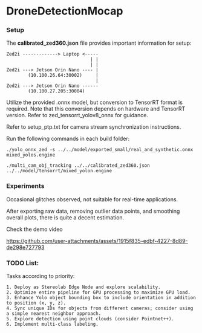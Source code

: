 # DroneDetectionMocap

### Setup

The **calibrated_zed360.json** file provides important information for setup:

```
Zed2i -------------> Laptop <-----          
                               | |
                               | |
Zed2i ---> Jetson Orin Nano ---- |
        (10.100.26.64:30002)     |
                                 |
Zed2i ---> Jetson Orin Nano ------
        (10.100.27.205:30004)
```

Utilize the provided .onnx model, but conversion to TensorRT format is required. Note that this conversion depends on hardware and TensorRT version. Refer to zed_tensorrt_yolov8_onnx for guidance.

Refer to setup_ptp.txt for camera stream synchronization instructions.

Run the following commands in each build folder:


```
./yolo_onnx_zed -s ../../model/exported_small/real_and_synthetic.onnx mixed_yolos.engine

./multi_cam_obj_tracking ../../calibrated_zed360.json ../../model/tensorrt/mixed_yolon.engine 
```

### Experiments

Occasional glitches observed, not suitable for real-time applications.

After exporting raw data, removing outlier data points, and smoothing overall plots, there is quite a decent estimation.

Check the demo video

https://github.com/user-attachments/assets/1915f835-edbf-4227-8d89-de298e727793


### TODO List:

Tasks according to priority:

    1. Deploy as Stereolab Edge Node and explore scalability.
    2. Optimize entire pipeline for GPU processing to maximize GPU load.
    3. Enhance Yolo object bounding box to include orientation in addition to position (x, y, z).
    4. Sync unique IDs for objects from different cameras; consider using a simple nearest neighbor approach.
    5. Explore detection using point clouds (consider Pointnet++).
    6. Implement multi-class labeling.
